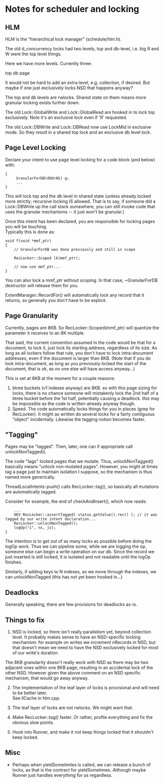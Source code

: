 Notes for scheduler and locking
===============================

HLM
---

HLM is the "hierarchical lock manager" (schedule/hlm.h).

The old d_concurrency locks had two levels, top and db-level, i.e. big R and W were the top level
things.

Here we have more levels.  Currently three:

 top
  db
   page

It would not be hard to add an extra level, e.g. collection, if desired.  But maybe if one just 
exclusively locks NSD that happens anyway?

The top and db levels are rwlocks.  Shared state on them means more granular locking exists 
further down.  

The old Lock::GlobalWrite and Lock::GlobalRead are hooked in to lock top exclusively.  Note it's an 
exclusive lock even if 'R' requested.

The old Lock::DBWrite and Lock::DBRead now use LockMid in exclusive mode.  So they result in 
a shared top lock and an exclusive db level lock.

Page Level Locking
------------------

Declare your intent to use page level locking for a code block (and below) with: 

    {    
         GranularForDB(dbOrNS) g;
         ...
    }

This will lock top and the db level in shared state (unless already locked more strictly; recursive
locking IS allowed. That is to say, if someone did a Lock::DBWrite up the call stack somewhere, you 
can still invoke code that uses the granular mechanisms -- it just won't be granular.)

Once this intent has been declared, you are responsible for locking pages you will be touching.  
Typically this is done as: 

    void f(void *mmf_ptr)
    {
        // GranularForDB was done previously and still in scope

        RecLocker::Scoped lk(mmf_ptr);

        // now use mmf_ptr...
    }

You can also lock a mmf_ptr without scoping.  In that case, ~GranularForDB destructor will release them
for you.  

ExtentManager::RecordFor() will automatically lock any record that it returns, so 
generally you don't have to be explicit.

Page Granularity
----------------

Currently, pages are 8KB.  So RecLocker::Scoped(mmf_ptr) will quantize the parameter it receives to an 8K 
multiple.

That said, the current convention assumed in the code would be that for a document, to lock it, 
just lock its starting address, regardless of its size.  As long as all lockers follow that 
rule, you don't have to lock intra-document addresses, even if the document is larger than 8KB.
(Note that if you do lock intra-document, as long as you previously locked the start of the document, 
that is ok, as no one else will have access anyway...)

This is set at 8KB at the moment for a couple reasons:
1) btree buckets (v1 indexes anyway) are 8KB. so with this page sizing for locks, there is no chance 
   someone will mistakenly lock the 2nd half of a btree bucket before the 1st half, potentially causing 
   a deadlock.  this may be impossible as the code is written already anyway though.
2) Speed. The code automatically locks things for you in places (grep for RecLocker). It might as written
   do several locks for a fairly contiguous "object" incidentally.  Likewise the tagging notion becomes 
   faster.

"Tagging"
---------

Pages may be "tagged".  Then, later, one can if appropriate call unlockNonTagged().

The code "tags" locked pages that we mutate.  Thus, unlockNonTagged() basically means "unlock non-mutated pages".
However, you might at times tag a page just to maintain isolation I suppose, so the mechanism is thus named
more generically.

ThreadLocalIntents::push() calls RecLocker::tag(), so basically all mutations are automatically tagged.

Consider for example, the end of checkAndInsert(), which now reads:

        ...
        DEV RecLocker::assertTagged( status.getValue().rec() ); // it was tagged by our write intent declaration...
        RecLocker::unlockNonTagged();
        logOp("i", ns, js);
    }

The intention is to get out of as many locks as possible before doing the logOp work.  Thus we can pipeline
some, while we are logging the op, someone else can begin a write operation on our db.  Since the record we 
just inserted is still locked, it is isolated and not readable until the logOp finishes.

Similarly, if adding keys to N indexes, as we move through the indexes, we can unlockNonTagged (this has 
not yet been hooked in...)

Deadlocks
---------

Generally speaking, there are few provisions for deadlocks as-is.

Things to fix
-------------

1) NSD is locked, so there isn't really parallelism yet, beyond collection level.  It probably makes sense 
to have an NSD-specific locking mechanism: for example on writes we increment nRecords in NSD, but that 
doesn't mean we need to have the NSD exclusively locked for most of our write's duration.

The 8KB granularity doesn't really work with NSD as there may be two adjacent ones within one 8KB page,
resulting in an accidental lock of the other NSD.  However given the above comment on an NSD specific 
mechanism, that would go away anyway.

2) The implementation of the leaf layer of locks is provisional and will need to be better later.  
See llCache in hlm.cpp.

3) The leaf layer of locks are not rwlocks. We might want that.

4) Make RecLocker::tag() faster.  Or rather, profile everything and fix the obvious slow points.

5) Hook into Runner, and make it not keep things locked that it shouldn't keep locked.

Misc
----

* Perhaps when yieldSometimtes is called, we can release a bunch of locks, as that is the contract
for yieldSometimes.  Although maybe Runner just handles everything for us regardless.

